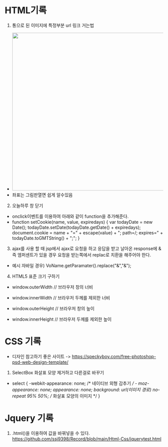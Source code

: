 # HTML기록
1. 통으로 된 이미지에 특정부분 url 링크 거는법
- <img src="https://user-images.githubusercontent.com/48196352/116048685-61312e00-a6b0-11eb-9c1e-35041c6b779a.JPG" width="500">
- 좌표는 그림판열면 쉽게 알수있음

2. 오늘하루 창 닫기
- onclick이벤트를 이용하여 아래와 같이 function을 추가해준다.
- function setCookie(name, value, expiredays) {
			var todayDate = new Date();
			todayDate.setDate(todayDate.getDate() + expiredays);
			document.cookie = name + "=" + escape(value) + "; path=/; expires="
					+ todayDate.toGMTString() + ";";
		}

3. ajax를 사용 할 때 jsp에서 ajax로 요청을 하고 응답을 받고 날아온 response에 & 즉 엠퍼센트가 있을 경우 요청을 받는쪽에서 replac로 치환을 해주어야 한다.
- 예시 자바일 경우) VoName.getParamater().replace("&","&amp;");

4. HTML5 표준 크기 구하기

- window.outerWidth  // 브라우저 창의 너비

- window.innerWidth  // 브라우저 두께를 제외한 너비

- window.outerHeight // 브라우저 창의 높이

- window.innerHeight // 브라우저 두께를 제외한 높이

# CSS 기록
* 디자인 참고하기 좋은 사이트 -> https://speckyboy.com/free-photoshop-psd-web-design-template/
1. SelectBox 화살표 모양 제거하고 다른걸로 바꾸기
- select { -webkit-appearance: none; /* 네이티브 외형 감추기 */ - moz-appearance: none; 
 appearance: none; background: url(이미지 경로) no-repeat 95% 50%; /* 화살표 모양의 이미지 */ }

 # Jquery 기록
 1. .html()을 이용하여 값을 바꿔넣을 수 있다. https://github.com/ssj9398/Record/blob/main/Html-Css/jquerytest.html

